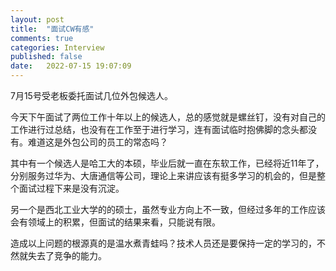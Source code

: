 ```yaml
---
layout: post
title:  "面试CW有感"
comments: true
categories: Interview
published: false
date:   2022-07-15 19:07:09
---
```


7月15号受老板委托面试几位外包候选人。

今天下午面试了两位工作十年以上的候选人，总的感觉就是螺丝钉，没有对自己的工作进行过总结，也没有在工作至于进行学习，连有面试临时抱佛脚的念头都没有。难道这是外包公司的员工的常态吗？

其中有一个候选人是哈工大的本硕，毕业后就一直在东软工作，已经将近11年了，分别服务过华为、大唐通信等公司，理论上来讲应该有挺多学习的机会的，但是整个面试过程下来是没有沉淀。

另一个是西北工业大学的的硕士，虽然专业方向上不一致，但经过多年的工作应该会有领域上的积累，但面试的结果来看，只能说有限。

造成以上问题的根源真的是温水煮青蛙吗？技术人员还是要保持一定的学习的，不然就失去了竞争的能力。


